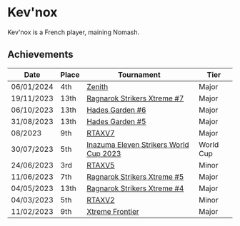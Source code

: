 # Kev'nox

Kev'nox is a French player, maining Nomash.

## Achievements

|Date|Place|Tournament|Tier|
|-|-|-|-|
| 06/01/2024 | 4th | [Zenith](../..//tournaments/misc/zenith.md) | Major |
| 19/11/2023 | 13th | [Ragnarok Strikers Xtreme #7](../..//tournaments/ragna/ragnax7.md) | Major |
| 06/10/2023 | 13th | [Hades Garden #6](../..//tournaments/hg/hg6.md) | Major |
| 31/08/2023 | 13th | [Hades Garden #5](../..//tournaments/hg/hg5.md) | Major |
| 08/2023 | 9th | [RTAXV7](../..//tournaments/rtaxv/rtaxv7.md) | Major |
| 30/07/2023 | 5th | [Inazuma Eleven Strikers World Cup 2023](../..//tournaments/worldcup23.md) | World Cup |
| 24/06/2023 | 3rd | [RTAXV5](../..//tournaments/rtaxv/rtaxv5.md) | Minor |
| 11/06/2023 | 7th | [Ragnarok Strikers Xtreme #5](../..//tournaments/ragna/ragnax5.md) | Major |
| 04/05/2023 | 13th | [Ragnarok Strikers Xtreme #4](../..//tournaments/ragna/ragnax4.md) | Major |
| 04/03/2023 | 5th | [RTAXV2](../..//tournaments/rtaxv/rtaxv2.md) | Minor |
| 11/02/2023 | 9th | [Xtreme Frontier](../..//tournaments/sf/xf.md) | Major |
